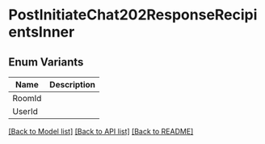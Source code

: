 # PostInitiateChat202ResponseRecipientsInner

## Enum Variants

| Name | Description |
|---- | -----|
| RoomId |  |
| UserId |  |

[[Back to Model list]](../README.md#documentation-for-models) [[Back to API list]](../README.md#documentation-for-api-endpoints) [[Back to README]](../README.md)


